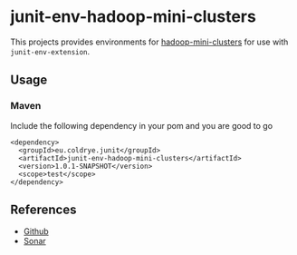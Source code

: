 # junit-env-hadoop-mini-clusters

This projects provides environments for [hadoop-mini-clusters](https://github.com/sakserv/hadoop-mini-clusters)
for use with ``junit-env-extension``.

## Usage

### Maven

Include the following dependency in your pom and you are good to go

```
<dependency>
  <groupId>eu.coldrye.junit</groupId>
  <artifactId>junit-env-hadoop-mini-clusters</artifactId>
  <version>1.0.1-SNAPSHOT</version>
  <scope>test</scope>
</dependency>
```

## References

- [Github](https://github.com/coldrye-java/junit-testing/tree/master/junit-env-hadoop-mini-clusters)
- [Sonar](http://coldrye.eu:9000/dashboard?id=eu.coldrye.junit%3Ajunit-env-hadoop-mini-clusters)
